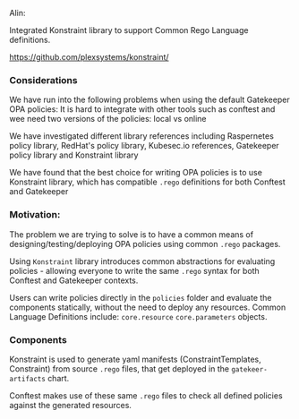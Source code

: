 Alin:

Integrated Konstraint library to support Common Rego Language definitions.

https://github.com/plexsystems/konstraint/

### Considerations

We have run into the following problems when using the default Gatekeeper OPA policies:
It is hard to integrate with other tools such as conftest and wee need two versions of the policies: local vs online

We have investigated different library references including Raspernetes policy library, RedHat's policy library, Kubesec.io references, Gatekeeper policy library and Konstraint library

We have found that the best choice for writing OPA policies is to use Konstraint library, which has compatible `.rego` definitions for both Conftest and Gatekeeper

### Motivation:

The problem we are trying to solve is to have a common means of designing/testing/deploying OPA policies using common `.rego` packages.

Using `Konstraint` library introduces common abstractions for evaluating policies - allowing everyone to write the same `.rego` syntax for both Conftest and Gatekeeper contexts.

Users can write policies directly in the `policies` folder and evaluate the components statically, without the need to deploy any resources.
Common Language Definitions include: `core.resource` `core.parameters` objects.

### Components

Konstraint is used to generate yaml manifests (ConstraintTemplates, Constraint) from source `.rego` files, that get deployed in the `gatekeer-artifacts` chart.

Conftest makes use of these same `.rego` files to check all defined policies against the generated resources.
